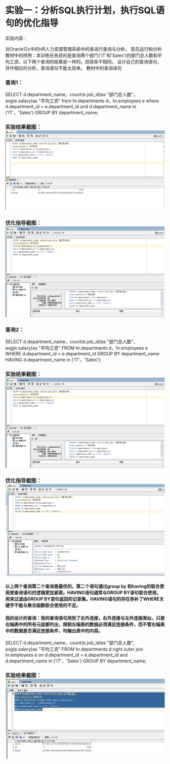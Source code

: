 #                                         实验一：分析SQL执行计划，执行SQL语句的优化指导
实验内容：

对Oracle12c中的HR人力资源管理系统中的表进行查询与分析。
首先运行和分析教材中的样例：本训练任务目的是查询两个部门('IT'和'Sales')的部门总人数和平均工资，以下两个查询的结果是一样的。但效率不相同。
设计自己的查询语句，并作相应的分析，查询语句不能太简单。
教材中的查询语句

### 查询1：

SELECT d.department_name，count(e.job_id)as "部门总人数"，
avg(e.salary)as "平均工资"
from hr.departments d，hr.employees e
where d.department_id = e.department_id
and d.department_name in ('IT'，'Sales')
GROUP BY department_name;
### 实验结果截图：![](https://github.com/rusellwestbook/oracle/blob/master/test1/J%7DL%602X%25WIUT9%5DDQD~WVXENR.png)
### 优化指导截图：![](https://github.com/rusellwestbook/oracle/blob/master/test1/3CTNM~6GPIDIOT847IAC5%40B.png)
### 查询2：
SELECT d.department_name，count(e.job_id)as "部门总人数"，
avg(e.salary)as "平均工资"
FROM hr.departments d，hr.employees e
WHERE d.department_id = e.department_id
GROUP BY department_name
HAVING d.department_name in ('IT'，'Sales');
### 实验结果截图：![](https://github.com/rusellwestbook/oracle/blob/master/test1/3CTNM~6GPIDIOT847IAC5%40B.png)
### 优化指导截图：![](https://github.com/rusellwestbook/oracle/blob/master/test1/R%7BLFDCWCF2HM1TEPF%60O0NXL.png)
#### 以上两个查询第二个查询是最优的，第二个语句通过group by 和having的联合使用使查询语句的逻辑更加紧密。HAVING语句通常与GROUP BY语句联合使用，用来过滤由GROUP BY语句返回的记录集。HAVING语句的存在弥补了WHERE关键字不能与聚合函数联合使用的不足。
#### 我的设计的查询：我的查询语句用到了右外连接，右外连接与左外连接类似，只是右端表中的所有元组都列出，限制左端表的数据必须满足连接条件，而不管右端表中的数据是否满足连接条件，均输出表中的内容。
SELECT d.department_name，count(e.job_id)as "部门总人数",
avg(e.salary)as "平均工资"
FROM hr.departments d right outer join hr.employees e
on d.department_id = e.department_id
and d.department_name in ('IT'，'Sales')
GROUP BY department_name;
### 实验结果截图：![](https://github.com/rusellwestbook/oracle/blob/master/test1/bymyself.png)



